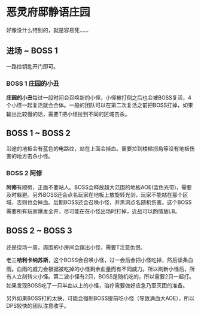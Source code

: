# 恶灵府邸静语庄园

好像没什么特别的，就是容易死……

## 进场 ~ BOSS 1

一路捡钥匙开门即可。

### BOSS 1 庄园的小丑
**庄园的小丑**每过一段时间会召唤新的小怪，小怪被打倒之后也会被BOSS复活，4个小怪一起复活就会合体。一般的团队可以在第二次复活之前把BOSS打掉，如果输出比较慢的话，需要<img class="no-zoom sm-icon" :src="$withBase('/images/jobs/tank.png')" height="20">T把小怪拉到不同的区域击杀。

## BOSS 1 ~ BOSS 2

沿途的地板会有蓝色的电路纹，站在上面会掉血。需要拉到楼梯拐角等没有地板伤害的地方击杀小怪。

### BOSS 2 阿修
**阿修**有顺劈，正面不要站人。BOSS会释放超大范围的地板AOE(蓝色光带)，需要及时躲避。另外BOSS还会点名玩家在地板上放旋转光剑，玩家不能站在那个区域，否则也会掉血。后期BOSS还会召唤小怪，并黑洞点名随机伤害。这个BOSS需要所有玩家爆发全开，尽可能在在小怪出场时打掉，<img class="no-zoom sm-icon" :src="$withBase('/images/jobs/dps.png')" height="20">近战可以酌情放LB。

## BOSS 2 ~ BOSS 3

还是绕场一周，周围的小房间会蹿出小怪，需要<img class="no-zoom sm-icon" :src="$withBase('/images/jobs/tank.png')" height="20">T注意仇恨。

老三**哈利卡纳苏斯**，这个BOSS会召唤小怪，过一会后会把小怪吃掉，然后读条血雨。血雨的威力会根据被吃掉的小怪剩余血量而有不同威力。所以刷新小怪后，<img class="no-zoom sm-icon" :src="$withBase('/images/jobs/tank.png')" height="20"><img class="no-zoom sm-icon" :src="$withBase('/images/jobs/healer.png')" height="20"><img class="no-zoom sm-icon" :src="$withBase('/images/jobs/dps.png')" height="20">所有人立刻转火小怪。第二波小怪有2只，BOSS是随机吃的，所以需要2只一起打。如果发现BOSS吃了一只半血以上的小怪，<img class="no-zoom sm-icon" :src="$withBase('/images/jobs/healer.png')" height="20">治疗需要做好应急乃至灭团的准备。

另外如果BOSS打的太快，可能会强制BOSS提前吃小怪（导致满血大AOE），所以DPS较快的团队注意收手。